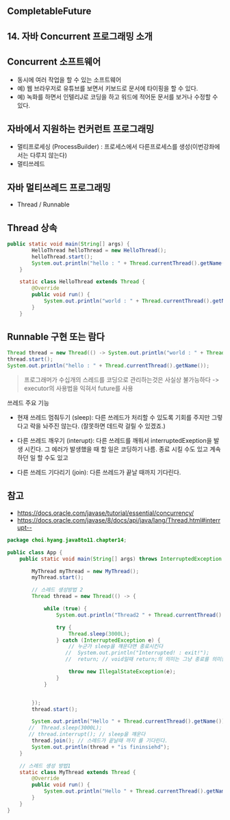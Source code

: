 ## CompletableFuture

## 14. 자바 Concurrent 프로그래밍 소개

## Concurrent 소프트웨어
+ 동시에 여러 작업을 할 수 있는 소프트웨어
+ 예) 웹 브라우저로 유튜브를 보면서 키보드로 문서에 타이핑을 할 수 있다.
+ 예) 녹화를 하면서 인텔리J로 코딩을 하고 워드에 적어둔 문서를 보거나 수정할 수 있다.

## 자바에서 지원하는 컨커런트 프로그래밍
+ 멀티프로세싱 (ProcessBuilder) : 프로세스에서 다른프로세스를 생성(이번강좌에서는 다루지 않는다)
+ 멀티쓰레드

## 자바 멀티쓰레드 프로그래밍
+ Thread / Runnable

## Thread 상속

```java
public static void main(String[] args) {
        HelloThread helloThread = new HelloThread();
        helloThread.start();
        System.out.println("hello : " + Thread.currentThread().getName());
    }

    static class HelloThread extends Thread {
        @Override
        public void run() {
            System.out.println("world : " + Thread.currentThread().getName());
        }
    }

```

## Runnable 구현 또는 람다

```java
Thread thread = new Thread(() -> System.out.println("world : " + Thread.currentThread().getName()));
thread.start();
System.out.println("hello : " + Thread.currentThread().getName());

```

> 프로그래머가 수십개의 스레드를 코딩으로 관리하는것은 사실상 불가능하다 -> executor의 사용법을 익혀서 future를 사용

쓰레드 주요 기능

+ 현재 쓰레드 멈춰두기 (sleep): 다른 쓰레드가 처리할 수 있도록 기회를 주지만 그렇다고 락을 놔주진 않는다. (잘못하면 데드락 걸릴 수 있겠죠.)

+ 다른 쓰레드 깨우기 (interupt): 다른 쓰레드를 깨워서 interruptedExeption을 발생 시킨다. 그 에러가 발생했을 때 할 일은 코딩하기 나름. 종료 시킬 수도 있고 계속 하던 일 할 수도 있고

+ 다른 쓰레드 기다리기 (join): 다른 쓰레드가 끝날 때까지 기다린다.

## 참고

+ https://docs.oracle.com/javase/tutorial/essential/concurrency/
+ https://docs.oracle.com/javase/8/docs/api/java/lang/Thread.html#interrupt--


```java
package choi.hyang.java8to11.chapter14;

public class App {
    public static void main(String[] args) throws InterruptedException {

        MyThread myThread = new MyThread();
        myThread.start();

        // 스레드 생성방법 2
        Thread thread = new Thread(() -> {

            while (true) {
                System.out.println("Thread2 " + Thread.currentThread().getName());

                try {
                    Thread.sleep(3000L);
                } catch (InterruptedException e) {
                    // 누군가 sleep을 꺠운다면 종료시킨다
                   //  System.out.println("Interrupted! : exit!");
                   //  return; // void일때 return;의 의미는 그냥 종료를 의미한다.

                    throw new IllegalStateException(e);
                }
            }


        });
        thread.start();

        System.out.println("Hello " + Thread.currentThread().getName());
       //  Thread.sleep(3000L);
       // thread.interrupt(); // sleep을 꺠운다
        thread.join(); // 스레드가 끝날때 까지 를 기다린다.
        System.out.println(thread + "is fininsiehd");
    }

    // 스레드 생성 방법1
    static class MyThread extends Thread {
        @Override
        public void run() {
            System.out.println("Hello " + Thread.currentThread().getName());
        }
    }
}

```
